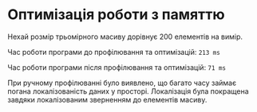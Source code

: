 # Оптимізація роботи з памяттю

Нехай розмір трьомірного масиву дорівнує 200 елементів на вимір.

Час роботи програми до профілювання та оптимізацій:
`213 ms`

Час роботи програми після профілювання та оптимізацій:
`71 ms`

При ручному профілюванні було виявлено, що багато часу займає погана локалізованість даних у просторі.
Локалізація була покращена завдяки локалізованим зверненням до елементів масиву.